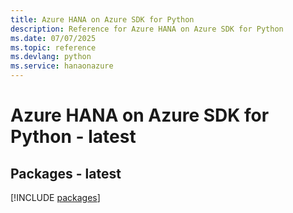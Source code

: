 ```yaml
---
title: Azure HANA on Azure SDK for Python
description: Reference for Azure HANA on Azure SDK for Python
ms.date: 07/07/2025
ms.topic: reference
ms.devlang: python
ms.service: hanaonazure
---
```

# Azure HANA on Azure SDK for Python - latest
## Packages - latest
[!INCLUDE [packages](hana-on-azure-index.md)]